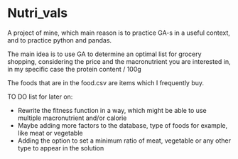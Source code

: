 # Nutri_vals

A project of mine, which main reason is to practice GA-s in a useful context, and to practice python and pandas.

The main idea is to use GA to determine an optimal list for grocery shopping, considering the price 
and the macronutrient you are interested in, in my specific case the protein content / 100g

The foods that are in the food.csv are items which I frequently buy.


TO DO list for later on:
 - Rewrite the fitness function in a way, which might be able to use
multiple macronutrient and/or calorie
 - Maybe adding more factors to the database, type of foods for example, like meat or vegetable
 - Adding the option to set a minimum ratio of meat, vegetable or any other type to appear in the solution
